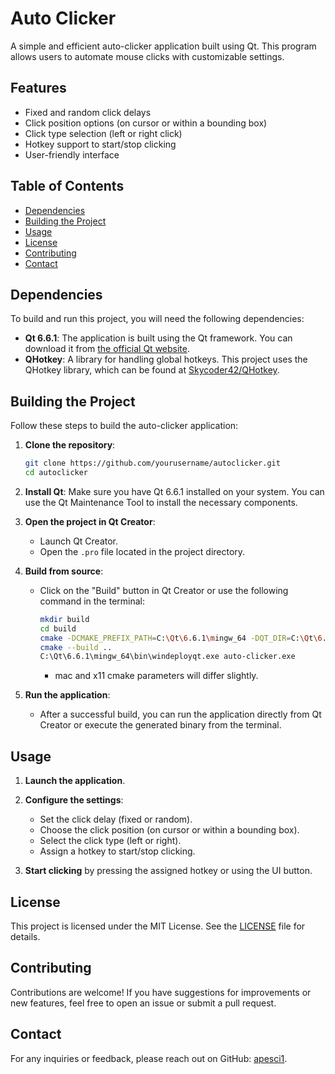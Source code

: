 # Auto Clicker

A simple and efficient auto-clicker application built using Qt. This program allows users to automate mouse clicks with customizable settings.

## Features

- Fixed and random click delays
- Click position options (on cursor or within a bounding box)
- Click type selection (left or right click)
- Hotkey support to start/stop clicking
- User-friendly interface

## Table of Contents

- [Dependencies](#dependencies)
- [Building the Project](#building-the-project)
- [Usage](#usage)
- [License](#license)
- [Contributing](#contributing)
- [Contact](#contact)

## Dependencies

To build and run this project, you will need the following dependencies:

- **Qt 6.6.1**: The application is built using the Qt framework. You can download it from [the official Qt website](https://www.qt.io/download).
- **QHotkey**: A library for handling global hotkeys. This project uses the QHotkey library, which can be found at [Skycoder42/QHotkey](https://github.com/Skycoder42/QHotkey).

## Building the Project

Follow these steps to build the auto-clicker application:

1. **Clone the repository**:
   ```bash
   git clone https://github.com/yourusername/autoclicker.git
   cd autoclicker
   ```

2. **Install Qt**: Make sure you have Qt 6.6.1 installed on your system. You can use the Qt Maintenance Tool to install the necessary components.

3. **Open the project in Qt Creator**:
   - Launch Qt Creator.
   - Open the `.pro` file located in the project directory.

4. **Build from source**:
   - Click on the "Build" button in Qt Creator or use the following command in the terminal:
     ```bash
     mkdir build
     cd build
     cmake -DCMAKE_PREFIX_PATH=C:\Qt\6.6.1\mingw_64 -DQT_DIR=C:\Qt\6.6.1\mingw_64\lib\cmake -DCMAKE_GENERATOR=Ninja ..
     cmake --build ..
     C:\Qt\6.6.1\mingw_64\bin\windeployqt.exe auto-clicker.exe
     ```
     - mac and x11 cmake parameters will differ slightly.

5. **Run the application**:
   - After a successful build, you can run the application directly from Qt Creator or execute the generated binary from the terminal.

## Usage

1. **Launch the application**.
2. **Configure the settings**:
   - Set the click delay (fixed or random).
   - Choose the click position (on cursor or within a bounding box).
   - Select the click type (left or right).
   - Assign a hotkey to start/stop clicking.  
     
3. **Start clicking** by pressing the assigned hotkey or using the UI button.

## License

This project is licensed under the MIT License. See the [LICENSE](LICENSE) file for details.

## Contributing

Contributions are welcome! If you have suggestions for improvements or new features, feel free to open an issue or submit a pull request.

## Contact

For any inquiries or feedback, please reach out on GitHub: [apesci1](https://github.com/apesci1).